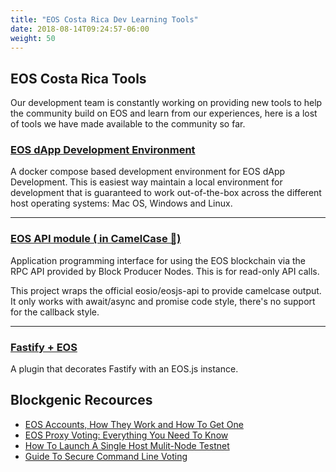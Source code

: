 ```yaml
---
title: "EOS Costa Rica Dev Learning Tools"
date: 2018-08-14T09:24:57-06:00
weight: 50
---
```


## EOS Costa Rica Tools

Our development team is constantly working on providing new tools to help the community build on EOS and learn from our experiences, here is a lost of tools we have made available to the community so far.

### [EOS dApp Development Environment](https://github.com/eoscostarica/eos-dapp-dev-env)

A docker compose based development environment for EOS dApp Development.
This is easiest way maintain a local environment for development that is guaranteed to work out-of-the-box across the different host operating systems: Mac OS, Windows and Linux.

---

### [EOS API module ( in CamelCase 🐫)](https://github.com/eoscostarica/eosjs-camel-api)
Application programming interface for using the EOS blockchain via the RPC API provided by Block Producer Nodes. This is for read-only API calls.

This project wraps the official eosio/eosjs-api to provide camelcase output. It only works with await/async and promise code style, there's no support for the callback style.

---

### [Fastify + EOS](https://github.com/eoscostarica/fastify-eos)
A plugin that decorates Fastify with an EOS.js instance.


## Blockgenic Recources

- [EOS Accounts, How They Work and How To Get One](https://medium.com/blockgenic/eos-accounts-how-they-work-and-how-to-get-one-87019c0f7bc7)
- [EOS Proxy Voting: Everything You Need To Know](https://medium.com/blockgenic/eos-proxy-voting-everything-you-need-to-know-e4c9783249e3)
- [How To Launch A Single Host Mulit-Node Testnet](https://medium.com/blockgenic/single-host-multi-node-testnet-on-eos-6d940811a03)
- [Guide To Secure Command Line Voting](https://medium.com/blockgenic/guide-to-secure-command-line-voting-on-the-eos-mainnet-ddcc3fbe0db)

